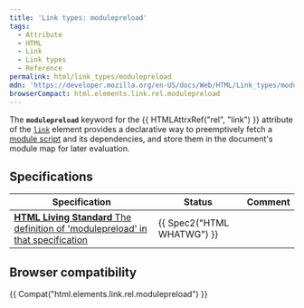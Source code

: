 ```yaml
---
title: 'Link types: modulepreload'
tags:
  - Attribute
  - HTML
  - Link
  - Link types
  - Reference
permalink: html/link_types/modulepreload
mdn: 'https://developer.mozilla.org/en-US/docs/Web/HTML/Link_types/modulepreload'
browserCompact: html.elements.link.rel.modulepreload
---
```

The **`modulepreload`** keyword for the {{ HTMLAttrxRef("rel", "link") }} attribute of the [`link`](/html/element/link/) element provides a declarative way to preemptively fetch a [module script](/javascript/guide/modules) and its dependencies, and store them in the document's module map for later evaluation.

## Specifications

| Specification | Status | Comment |
| --- | --- | --- |
| [**HTML Living Standard** The definition of 'modulepreload' in that specification](https://html.spec.whatwg.org/multipage/#link-type-modulepreload) | {{ Spec2("HTML WHATWG") }} |  |

## Browser compatibility

{{ Compat("html.elements.link.rel.modulepreload") }}